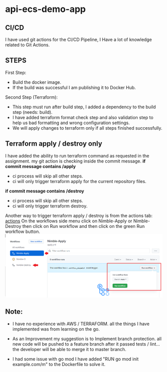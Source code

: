 
# api-ecs-demo-app
## CI/CD

I have used git actions for the CI/CD Pipeline, I Have a lot of knowledge related to Git Actions. 

## STEPS

First Step: 
* Build the docker image. 
* If the build was successful I am publishing it to Docker Hub.

Second Step (Terraform):
* This step must run after build step, I added a dependency to the build step (needs: build).
* I have added terraform format check step and also validation step to help us bad formatting and wrong 
  configuration settings.
* We will apply changes to terraform only if all steps finished successfully.

## Terraform apply / destroy only

I have added the ability to run terraform command as requested in the assignment.
my git action is checking inside the commit message.
**if commit message contains /apply**
* ci process will skip all other steps.
* ci will only trigger terraform apply for the current repository files.

**if commit message contains /destroy**
* ci process will skip all other steps.
* ci will only trigger terraform destroy.

Another way to trigger terraform apply / destroy is from the actions tab:
[actions](https://github.com/eyal-h/nimble/actions)
On the workflows side menu click on Nimble-Apply or Nimble-Destroy
then click on Run workflow and then click on the green Run workflow button.
![Actions Tab Example](https://github.com/eyal-h/nimble/blob/main/Actions.png)

## Note:
* I have no experience with AWS / TERRAFORM. 
   all the things I have implemented was from learning on the go.

* As an Improvement my suggestion is to Implement branch protection.
   all new code will be pushed to a feature branch after it passed tests / lint... the developer will be able to merge it to master branch.

* I had some issue with go mod I have added "RUN go mod init example.com/m" to the Dockerfile to solve it.
